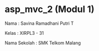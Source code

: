 # asp_mvc_2 (Modul 1)

Nama : Savina Ramadhani Putri T

Kelas : XIRPL3 - 31

Nama Sekolah : SMK Telkom Malang
